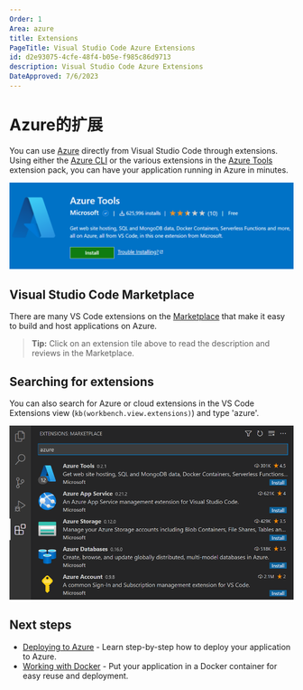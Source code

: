```yaml
---
Order: 1
Area: azure
title: Extensions
PageTitle: Visual Studio Code Azure Extensions
id: d2e93075-4cfe-48f4-b05e-f985c86d9713
description: Visual Studio Code Azure Extensions
DateApproved: 7/6/2023
---
```


# Azure的扩展

You can use [Azure](https://azure.microsoft.com) directly from Visual Studio Code through extensions. Using either the [Azure CLI](https://marketplace.visualstudio.com/items?itemName=ms-vscode.azurecli) or the various extensions in the [Azure Tools](https://marketplace.visualstudio.com/items?itemName=ms-vscode.vscode-node-azure-pack) extension pack, you can have your application running in Azure in minutes.

![app service](images/extensions/azure-tools.png)

## Visual Studio Code Marketplace

There are many VS Code extensions on the [Marketplace](https://marketplace.visualstudio.com/search?term=azure&target=VSCode&category=All%20categories&sortBy=Relevance) that make it easy to build and host applications on Azure.

<div class="marketplace-extensions-azure-curated"></div>

> **Tip:** Click on an extension tile above to read the description and reviews in the Marketplace.

## Searching for extensions

You can also search for Azure or cloud extensions in the VS Code Extensions view (`kb(workbench.view.extensions)`) and type 'azure'.

![popular Azure extensions](images/extensions/popular-azure-extensions.png)

## Next steps

- [Deploying to Azure](/docs/azure/deployment.md) - Learn step-by-step how to deploy your application to Azure.
- [Working with Docker](/docs/azure/docker.md) - Put your application in a Docker container for easy reuse and deployment.
